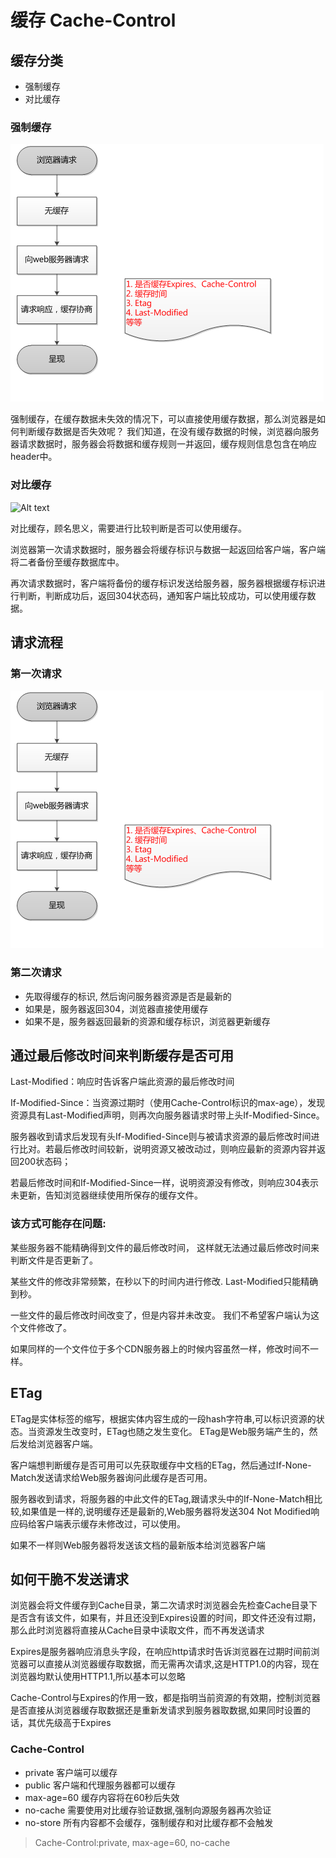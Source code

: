 # 缓存 Cache-Control

## 缓存分类
- 强制缓存
- 对比缓存

### 强制缓存
![Alt text](assets/image.png)

强制缓存，在缓存数据未失效的情况下，可以直接使用缓存数据，那么浏览器是如何判断缓存数据是否失效呢？ 我们知道，在没有缓存数据的时候，浏览器向服务器请求数据时，服务器会将数据和缓存规则一并返回，缓存规则信息包含在响应header中。

### 对比缓存
![Alt text](assets/image-1.png)

对比缓存，顾名思义，需要进行比较判断是否可以使用缓存。

浏览器第一次请求数据时，服务器会将缓存标识与数据一起返回给客户端，客户端将二者备份至缓存数据库中。

再次请求数据时，客户端将备份的缓存标识发送给服务器，服务器根据缓存标识进行判断，判断成功后，返回304状态码，通知客户端比较成功，可以使用缓存数据。


## 请求流程
### 第一次请求
![Alt text](assets/image.png)

### 第二次请求
- 先取得缓存的标识, 然后询问服务器资源是否是最新的
- 如果是，服务器返回304，浏览器直接使用缓存
- 如果不是，服务器返回最新的资源和缓存标识，浏览器更新缓存


## 通过最后修改时间来判断缓存是否可用
Last-Modified：响应时告诉客户端此资源的最后修改时间

If-Modified-Since：当资源过期时（使用Cache-Control标识的max-age），发现资源具有Last-Modified声明，则再次向服务器请求时带上头If-Modified-Since。

服务器收到请求后发现有头If-Modified-Since则与被请求资源的最后修改时间进行比对。若最后修改时间较新，说明资源又被改动过，则响应最新的资源内容并返回200状态码；

若最后修改时间和If-Modified-Since一样，说明资源没有修改，则响应304表示未更新，告知浏览器继续使用所保存的缓存文件。

### 该方式可能存在问题:
某些服务器不能精确得到文件的最后修改时间， 这样就无法通过最后修改时间来判断文件是否更新了。

某些文件的修改非常频繁，在秒以下的时间内进行修改. Last-Modified只能精确到秒。

一些文件的最后修改时间改变了，但是内容并未改变。 我们不希望客户端认为这个文件修改了。

如果同样的一个文件位于多个CDN服务器上的时候内容虽然一样，修改时间不一样。


## ETag
ETag是实体标签的缩写，根据实体内容生成的一段hash字符串,可以标识资源的状态。当资源发生改变时，ETag也随之发生变化。 ETag是Web服务端产生的，然后发给浏览器客户端。

客户端想判断缓存是否可用可以先获取缓存中文档的ETag，然后通过If-None-Match发送请求给Web服务器询问此缓存是否可用。

服务器收到请求，将服务器的中此文件的ETag,跟请求头中的If-None-Match相比较,如果值是一样的,说明缓存还是最新的,Web服务器将发送304 Not Modified响应码给客户端表示缓存未修改过，可以使用。

如果不一样则Web服务器将发送该文档的最新版本给浏览器客户端


## 如何干脆不发送请求
浏览器会将文件缓存到Cache目录，第二次请求时浏览器会先检查Cache目录下是否含有该文件，如果有，并且还没到Expires设置的时间，即文件还没有过期，那么此时浏览器将直接从Cache目录中读取文件，而不再发送请求

Expires是服务器响应消息头字段，在响应http请求时告诉浏览器在过期时间前浏览器可以直接从浏览器缓存取数据，而无需再次请求,这是HTTP1.0的内容，现在浏览器均默认使用HTTP1.1,所以基本可以忽略

Cache-Control与Expires的作用一致，都是指明当前资源的有效期，控制浏览器是否直接从浏览器缓存取数据还是重新发请求到服务器取数据,如果同时设置的话，其优先级高于Expires

### Cache-Control
- private 客户端可以缓存
- public 客户端和代理服务器都可以缓存
- max-age=60 缓存内容将在60秒后失效
- no-cache 需要使用对比缓存验证数据,强制向源服务器再次验证
- no-store 所有内容都不会缓存，强制缓存和对比缓存都不会触发

> Cache-Control:private, max-age=60, no-cache











